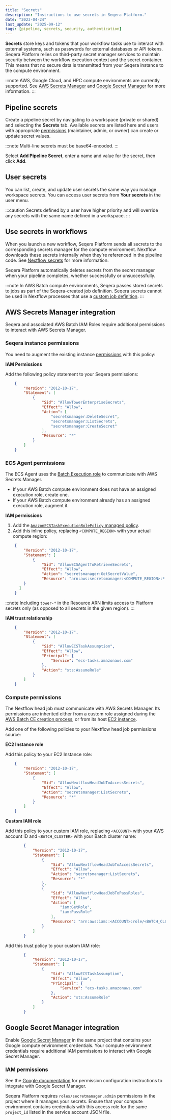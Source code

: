 ```yaml
---
title: "Secrets"
description: "Instructions to use secrets in Seqera Platform."
date: "2023-04-24"
last_update: "2025-09-12"
tags: [pipeline, secrets, security, authentication]
---
```


**Secrets** store keys and tokens that your workflow tasks use to interact with external systems, such as passwords for external databases or API tokens. Seqera Platform relies on third-party secret manager services to maintain security between the workflow execution context and the secret container. This means that no secure data is transmitted from your Seqera instance to the compute environment.

:::note
AWS, Google Cloud, and HPC compute environments are currently supported. See [AWS Secrets Manager](https://docs.aws.amazon.com/secretsmanager/index.html) and [Google Secret Manager](https://cloud.google.com/secret-manager/docs/overview) for more information.
:::

## Pipeline secrets

Create a pipeline secret by navigating to a workspace (private or shared) and selecting the **Secrets** tab. Available secrets are listed here and users with appropriate [permissions](../orgs-and-teams/roles) (maintainer, admin, or owner) can create or update secret values.

:::note
Multi-line secrets must be base64-encoded.
:::

Select **Add Pipeline Secret**, enter a name and value for the secret, then click **Add**.

## User secrets

You can list, create, and update user secrets the same way you manage workspace secrets. You can access user secrets from **Your secrets** in the user menu.

:::caution
Secrets defined by a user have higher priority and will override any secrets with the same name defined in a workspace.
:::

## Use secrets in workflows

When you launch a new workflow, Seqera Platform sends all secrets to the corresponding secrets manager for the compute environment. Nextflow downloads these secrets internally when they're referenced in the pipeline code. See [Nextflow secrets](https://www.nextflow.io/docs/edge/secrets.html#process-secrets) for more information.

Seqera Platform automatically deletes secrets from the secret manager when your pipeline completes, whether successfully or unsuccessfully.

:::note
In AWS Batch compute environments, Seqera passes stored secrets to jobs as part of the Seqera-created job definition. Seqera secrets cannot be used in Nextflow processes that use a [custom job definition](https://www.nextflow.io/docs/latest/aws.html#custom-job-definition).
:::

## AWS Secrets Manager integration

Seqera and associated AWS Batch IAM Roles require additional permissions to interact with AWS Secrets Manager.

### Seqera instance permissions

You need to augment the existing instance [permissions](https://github.com/seqeralabs/nf-tower-aws) with this policy:

**IAM Permissions**

Add the following policy statement to your Seqera permissions:

```json
    {
        "Version": "2012-10-17",
        "Statement": [
            {
                "Sid": "AllowTowerEnterpriseSecrets",
                "Effect": "Allow",
                "Action": [
                    "secretsmanager:DeleteSecret",
                    "secretsmanager:ListSecrets",
                    "secretsmanager:CreateSecret"
                ],
                "Resource": "*"
            }
        ]
    }
```

### ECS Agent permissions

The ECS Agent uses the [Batch Execution role](https://docs.aws.amazon.com/batch/latest/userguide/execution-IAM-role.html#create-execution-role) to communicate with AWS Secrets Manager.

- If your AWS Batch compute environment does not have an assigned execution role, create one.
- If your AWS Batch compute environment already has an assigned execution role, augment it.

**IAM permissions**

1. Add the [`AmazonECSTaskExecutionRolePolicy` managed policy](https://docs.aws.amazon.com/aws-managed-policy/latest/reference/AmazonECSTaskExecutionRolePolicy.html).
1. Add this inline policy, replacing `<COMPUTE_REGION>` with your actual compute region:

```json
    {
        "Version": "2012-10-17",
        "Statement": [
            {
                "Sid": "AllowECSAgentToRetrieveSecrets",
                "Effect": "Allow",
                "Action": "secretsmanager:GetSecretValue",
                "Resource": "arn:aws:secretsmanager:<COMPUTE_REGION>:*:secret:tower-*"
        }
      ]
    }
```

:::note
Including `tower-*` in the Resource ARN limits access to Platform secrets only (as opposed to all secrets in the given region).
:::

**IAM trust relationship**

```json
    {
        "Version": "2012-10-17",
        "Statement": [
            {
                "Sid": "AllowECSTaskAssumption",
                "Effect": "Allow",
                "Principal": {
                    "Service": "ecs-tasks.amazonaws.com"
                },
                "Action": "sts:AssumeRole"
            }
        ]
    }
```

### Compute permissions

The Nextflow head job must communicate with AWS Secrets Manager. Its permissions are inherited either from a custom role assigned during the [AWS Batch CE creation process](../compute-envs/aws-batch#advanced-options), or from its host [EC2 instance](https://docs.aws.amazon.com/batch/latest/userguide/instance_IAM_role.html).

Add one of the following policies to your Nextflow head job permissions source:

**EC2 Instance role**

Add this policy to your EC2 Instance role:

```json
    {
        "Version": "2012-10-17",
        "Statement": [
            {
                "Sid": "AllowNextflowHeadJobToAccessSecrets",
                "Effect": "Allow",
                "Action": "secretsmanager:ListSecrets",
                "Resource": "*"
            }
        ]
    }
```

**Custom IAM role**

Add this policy to your custom IAM role, replacing `<ACCOUNT>` with your AWS account ID and `<BATCH_CLUSTER>` with your Batch cluster name:

```json
        {
            "Version": "2012-10-17",
            "Statement": [
                {
                    "Sid": "AllowNextflowHeadJobToAccessSecrets",
                    "Effect": "Allow",
                    "Action": "secretsmanager:ListSecrets",
                    "Resource": "*"
                },
                {
                    "Sid": "AllowNextflowHeadJobToPassRoles",
                    "Effect": "Allow",
                    "Action": [
                        "iam:GetRole",
                        "iam:PassRole"
                    ],
                    "Resource": "arn:aws:iam::<ACCOUNT>:role/<BATCH_CLUSTER>-ExecutionRole"
                }
            ]
        }
```

Add this trust policy to your custom IAM role:

```json
        {
            "Version": "2012-10-17",
            "Statement": [
                {
                    "Sid": "AllowECSTaskAssumption",
                    "Effect": "Allow",
                    "Principal": {
                        "Service": "ecs-tasks.amazonaws.com"
                    },
                    "Action": "sts:AssumeRole"
                }
            ]
        }
```

## Google Secret Manager integration

Enable [Google Secret Manager](https://cloud.google.com/secret-manager/docs/configuring-secret-manager) in the same project that contains your Google compute environment credentials. Your compute environment credentials require additional IAM permissions to interact with Google Secret Manager.

### IAM permissions

See the [Google documentation](https://cloud.google.com/secret-manager/docs/access-control) for permission configuration instructions to integrate with Google Secret Manager.

Seqera Platform requires `roles/secretmanager.admin` permissions in the project where it manages your secrets. Ensure that your compute environment contains credentials with this access role for the same `project_id` listed in the service account JSON file.
